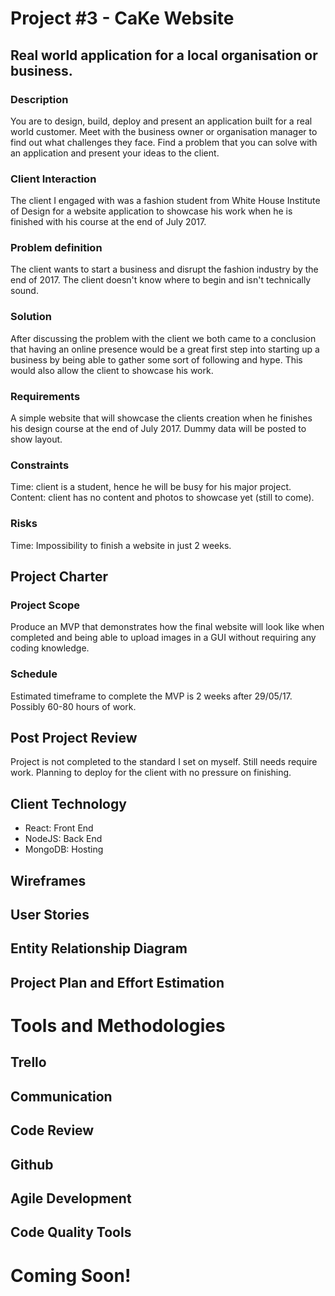 # Project #3 - CaKe Website
## Real world application for a local organisation or business.

### Description
You are to design, build, deploy and present an application built for a real world customer. Meet with the business owner or organisation manager to find out what challenges they face. Find a problem that you can solve with an application and present your ideas to the client.

### Client Interaction
The client I engaged with was a fashion student from White House Institute of Design for a website application to showcase his work when he is finished with his course at the end of July 2017.

### Problem definition
The client wants to start a business and disrupt the fashion industry by the end of 2017. The client doesn't know where to begin and isn't technically sound.

### Solution
After discussing the problem with the client we both came to a conclusion that having an online presence would be a great first step into starting up a business by being able to gather some sort of following and hype. This would also allow the client to showcase his work.

### Requirements
A simple website that will showcase the clients creation when he finishes his design course at the end of July 2017.
Dummy data will be posted to show layout. 
### Constraints
Time: client is a student, hence he will be busy for his major project.
Content: client has no content and photos to showcase yet (still to come).
### Risks
Time: Impossibility to finish a website in just 2 weeks.

## Project Charter
### Project Scope
Produce an MVP that demonstrates how the final website will look like when completed and being able to upload images in a GUI without requiring any coding knowledge.

### Schedule
Estimated timeframe to complete the MVP is 2 weeks after 29/05/17. Possibly 60-80 hours of work.

## Post Project Review
Project is not completed to the standard I set on myself. Still needs require work. Planning to deploy for the client with no pressure on finishing.

## Client Technology
- React: Front End
- NodeJS: Back End
- MongoDB: Hosting

## Wireframes

## User Stories

## Entity Relationship Diagram

## Project Plan and Effort Estimation

# Tools and Methodologies

## Trello
## Communication
## Code Review
## Github
## Agile Development
## Code Quality Tools

# Coming Soon!
